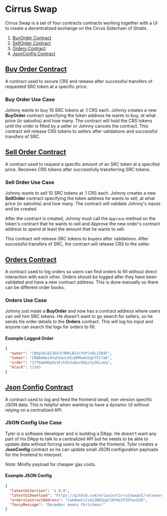 # Cirrus Swap

Cirrus Swap is a set of four contracts contracts working together with a UI to create a decentralized exchange on the Cirrus Sidechain of Stratis.

1. [BuyOrder Contract](#buy-order-contract)
2. [SellOrder Contract](#sell-order-contract)
3. [Orders Contract](#orders-contract)
4. [JsonConfig Contract](#json-config-contract)

## [Buy Order Contract](./CirrusSwap/BuyOrder)

A contract used to secure CRS and release after successful transfers of requested SRC token at a specific price.

### Buy Order Use Case

Johnny wants to buy 10 SRC tokens at .1 CRS each. Johnny creates a new **BuyOrder** contract specifying the token address he wants to buy, at what price (in satoshis) and how many. The contract will hold the CRS tokens until the order is filled by a seller or Johnny cancels the contract. This contract will release CRS tokens to sellers after validations and successful transfers of SRC.

## [Sell Order Contract](./CirrusSwap/SellOrder)

A contract used to request a specific amount of an SRC token at a specifed price. Receives CRS tokens after successfully transferring SRC tokens.

### Sell Order Use Case

Johnny wants to sell 10 SRC tokens at .1 CRS each. Johnny creates a new **SellOrder** contract specifying the token address he wants to sell, at what price (in satoshis) and how many. The contract will validate Johnny's inputs and be created.

After the contract is created, Johnny must call the `Approve` method on the token's contract that he wants to sell and _Approve_ the new order's contract address to spend at least the amount that he wants to sell.

This contract will release SRC tokens to buyers after validations. After successful transfers of SRC, the contract will release CRS to the seller.

## [Orders Contract](./CirrusSwap/Orders)

A contract used to log orders so users can find orders to fill without direct interaction with each other. Orders should be logged after they have been validated and have a new contract address. This is done manually so there can be different order books.

### Orders Use Case

Johnny just made a **BuyOrder** and now has a contract address where users can sell him SRC tokens. He doesn't want to go search for sellers, so he sends his order details to the **Orders** contract. This will log his input and anyone can search the logs for orders to fill.

#### Example Logged Order

```JSON
{
  "owner": "CNXp26iEE3EbJC9RRLBZ2cYnP7a8L3Z84F",
  "token": "CRWDdNei9teh3ancbEcBPMu4d3q575t7aK",
  "order": "CffkmA9Dy6s1Fsh3GJuBurDEpsVyZ6Loeq",
  "block": 12345
}
```

## [Json Config Contract](./CirrusSwap/JsonConfig)

A contract used to log and feed the frontend small, non version specific JSON data. This is helpful when wanting to have a dynamic UI without relying on a centralized API.

### JSON Config Use Case

Tyler is a software developer and is building a DApp. He doesn't want any part of his DApp to talk to a centralized API but he needs to be able to update data without forcing users to upgrade the frontend. Tyler creates a **JsonConfig** contract so he can update small JSON configuration payloads for the frontend to interpret.

_Note:_ Minifiy payload for cheaper gas costs.

#### Example JSON Config

```JSON
{
  "latestUiVersion": "1.0.0",
  "latestUiDownload": "https://github.com/mrtpain/CirrusSwapUI/releases",
  "ordersContractAddress": "Cam6mmCcCv4zZN65ppF28tHLhT2DfwuU26",
  "fancyMessage": "December means Christmas!"
}
```
